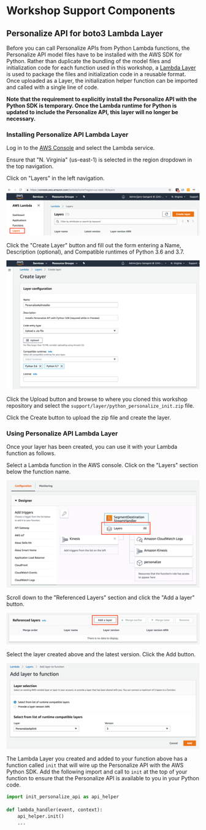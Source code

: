 # Workshop Support Components

## Personalize API for boto3 Lambda Layer

Before you can call Personalize APIs from Python Lambda functions, the Personalize API model files have to be installed with the AWS SDK for Python. Rather than duplicate the bundling of the model files and initialization code for each function used in this workshop, a [Lambda Layer](https://docs.aws.amazon.com/lambda/latest/dg/configuration-layers.html) is used to package the files and initialization code in a reusable format. Once uploaded as a Layer, the initialization helper function can be imported and called with a single line of code.

**Note that the requirement to explicitly install the Personalize API with the Python SDK is temporary. Once the Lambda runtime for Python is updated to include the Personalize API, this layer will no longer be necessary.**

### Installing Personalize API Lambda Layer

Log in to the [AWS Console](https://console.aws.amazon.com) and select the Lambda service.

Ensure that "N. Virginia" (us-east-1) is selected in the region dropdown in the top navigation.

Click on "Layers" in the left navigation.

![Lambda Layers](images/LambdaLayers.png)

Click the "Create Layer" button and fill out the form entering a Name, Description (optional), and Compatible runtimes of Python 3.6 and 3.7.

![Add Lambda Layer](images/LambdaLayerAdd.png)

Click the Upload button and browse to where you cloned this workshop repository and select the `support/layer/python_personalize_init.zip` file.

Click the Create button to upload the zip file and create the layer.

### Using Personalize API Lambda Layer

Once your layer has been created, you can use it with your Lambda function as follows.

Select a Lambda function in the AWS console. Click on the "Layers" section below the function name.

![Function Layers](images/FunctionLayers.png)

Scroll down to the "Referenced Layers" section and click the "Add a layer" button.

![Add Function Layer](images/FunctionAddLayer.png)

Select the layer created above and the latest version. Click the Add button.

![Select Function Layer](images/FunctionSelectLayer.png)

The Lambda Layer you created and added to your function above has a function called `init` that will wire up the Personalize API with the AWS Python SDK. Add the following import and call to `init` at the top of your function to ensure that the Personalize API is available to you in your Python code.

```python
import init_personalize_api as api_helper

def lambda_handler(event, context):
    api_helper.init()
    ...

```